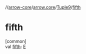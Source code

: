 //[arrow-core](../../../index.md)/[arrow.core](../index.md)/[Tuple9](index.md)/[fifth](fifth.md)

# fifth

[common]\
val [fifth](fifth.md): [E](index.md)
